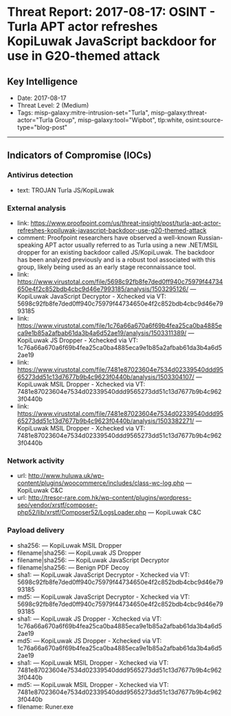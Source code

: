 # Threat Report: 2017-08-17: OSINT - Turla APT actor refreshes KopiLuwak JavaScript backdoor for use in G20-themed attack


## Key Intelligence
* Date: 2017-08-17
* Threat Level: 2 (Medium)
* Tags: misp-galaxy:mitre-intrusion-set="Turla", misp-galaxy:threat-actor="Turla Group", misp-galaxy:tool="Wipbot", tlp:white, osint:source-type="blog-post"

---

## Indicators of Compromise (IOCs)
### Antivirus detection
* text: TROJAN Turla JS/KopiLuwak

### External analysis
* link: https://www.proofpoint.com/us/threat-insight/post/turla-apt-actor-refreshes-kopiluwak-javascript-backdoor-use-g20-themed-attack
* comment: Proofpoint researchers have observed a well-known Russian-speaking APT actor usually referred to as Turla using a new .NET/MSIL dropper for an existing backdoor called JS/KopiLuwak. The backdoor has been analyzed previously and is a robust tool associated with this group, likely being used as an early stage reconnaissance tool.
* link: https://www.virustotal.com/file/5698c92fb8fe7ded0ff940c75979f44734650e4f2c852bdb4cbc9d46e7993185/analysis/1503295126/ — KopiLuwak JavaScript Decryptor - Xchecked via VT: 5698c92fb8fe7ded0ff940c75979f44734650e4f2c852bdb4cbc9d46e7993185
* link: https://www.virustotal.com/file/1c76a66a670a6f69b4fea25ca0ba4885eca9e1b85a2afbab61da3b4a6d52ae19/analysis/1503311389/ — KopiLuwak JS Dropper - Xchecked via VT: 1c76a66a670a6f69b4fea25ca0ba4885eca9e1b85a2afbab61da3b4a6d52ae19
* link: https://www.virustotal.com/file/7481e87023604e7534d02339540ddd9565273dd51c13d7677b9b4c9623f0440b/analysis/1503304107/ — KopiLuwak MSIL Dropper - Xchecked via VT: 7481e87023604e7534d02339540ddd9565273dd51c13d7677b9b4c9623f0440b
* link: https://www.virustotal.com/file/7481e87023604e7534d02339540ddd9565273dd51c13d7677b9b4c9623f0440b/analysis/1503382271/ — KopiLuwak MSIL Dropper - Xchecked via VT: 7481e87023604e7534d02339540ddd9565273dd51c13d7677b9b4c9623f0440b

### Network activity
* url: http://www.huluwa.uk/wp-content/plugins/woocommerce/includes/class-wc-log.php — KopiLuwak C&C
* url: http://tresor-rare.com.hk/wp-content/plugins/wordpress-seo/vendor/xrstf/composer-php52/lib/xrstf/Composer52/LogsLoader.php — KopiLuwak C&C

### Payload delivery
* sha256: <sha256> — KopiLuwak MSIL Dropper
* filename|sha256: <sha256> — KopiLuwak JS Dropper
* filename|sha256: <sha256> — KopiLuwak JavaScript Decryptor
* filename|sha256: <sha256> — Benign PDF Decoy
* sha1: <sha1> — KopiLuwak JavaScript Decryptor - Xchecked via VT: 5698c92fb8fe7ded0ff940c75979f44734650e4f2c852bdb4cbc9d46e7993185
* md5: <md5> — KopiLuwak JavaScript Decryptor - Xchecked via VT: 5698c92fb8fe7ded0ff940c75979f44734650e4f2c852bdb4cbc9d46e7993185
* sha1: <sha1> — KopiLuwak JS Dropper - Xchecked via VT: 1c76a66a670a6f69b4fea25ca0ba4885eca9e1b85a2afbab61da3b4a6d52ae19
* md5: <md5> — KopiLuwak JS Dropper - Xchecked via VT: 1c76a66a670a6f69b4fea25ca0ba4885eca9e1b85a2afbab61da3b4a6d52ae19
* sha1: <sha1> — KopiLuwak MSIL Dropper - Xchecked via VT: 7481e87023604e7534d02339540ddd9565273dd51c13d7677b9b4c9623f0440b
* md5: <md5> — KopiLuwak MSIL Dropper - Xchecked via VT: 7481e87023604e7534d02339540ddd9565273dd51c13d7677b9b4c9623f0440b
* filename: Runer.exe
